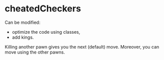 # cheatedCheckers
Can be modified:
- optimize the code using classes,
- add kings.

Killing another pawn gives you the next (default) move. Moreover, you can move using the other pawns.
